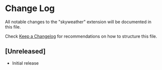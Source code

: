 # Change Log

All notable changes to the "skyweather" extension will be documented in this file.

Check [Keep a Changelog](http://keepachangelog.com/) for recommendations on how to structure this file.

## [Unreleased]

- Initial release